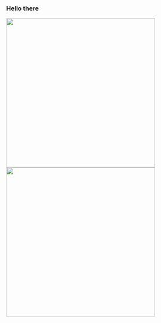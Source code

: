 ### Hello there 

<p>
<img src ="https://github-readme-stats.vercel.app/api?username=d8rkmind"width=397> 
  <image src ="https://github-readme-stats.vercel.app/api/top-langs/?username=d8rkmind&layout=compact" width=397>
 </p>
<!--
**d8rkmind/d8rkmind** is a ✨ _special_ ✨ repository because its `README.md` (this file) appears on your GitHub profile.

Here are some ideas to get you started:

- 🔭 I’m currently working on ...
- 🌱 I’m currently learning ...
- 👯 I’m looking to collaborate on ...
- 🤔 I’m looking for help with ...
- 💬 Ask me about ...
- 📫 How to reach me: ...
- 😄 Pronouns: ...
- ⚡ Fun fact: ...
-->
